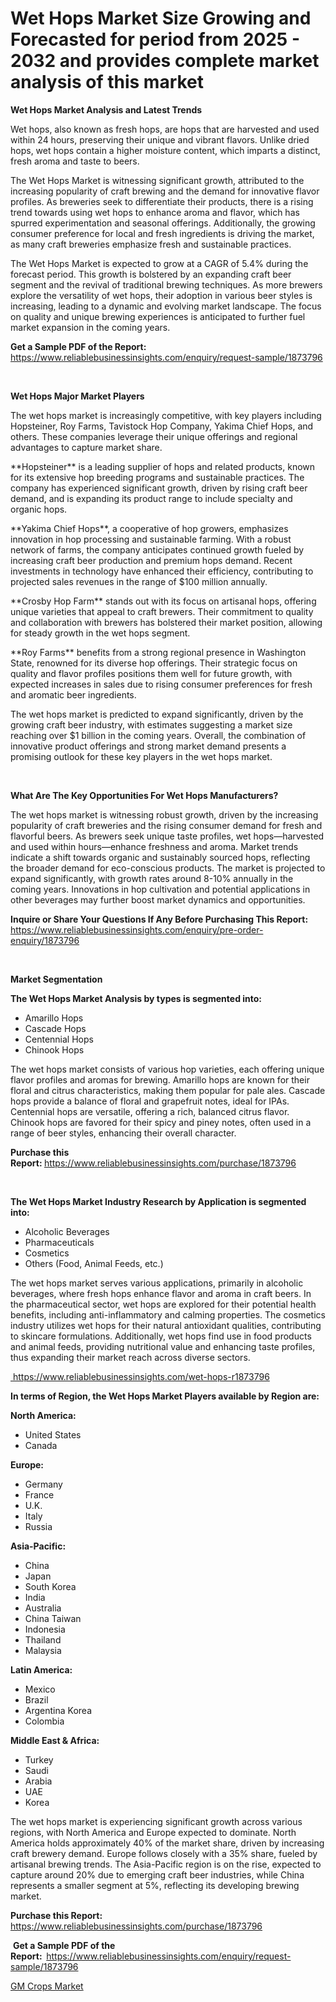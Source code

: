 <p><h1>Wet Hops Market Size Growing and Forecasted for period from 2025 - 2032 and provides complete market analysis of this market</h1></p><p><strong>Wet Hops Market Analysis and Latest Trends</strong></p>
<p><p>Wet hops, also known as fresh hops, are hops that are harvested and used within 24 hours, preserving their unique and vibrant flavors. Unlike dried hops, wet hops contain a higher moisture content, which imparts a distinct, fresh aroma and taste to beers. </p><p>The Wet Hops Market is witnessing significant growth, attributed to the increasing popularity of craft brewing and the demand for innovative flavor profiles. As breweries seek to differentiate their products, there is a rising trend towards using wet hops to enhance aroma and flavor, which has spurred experimentation and seasonal offerings. Additionally, the growing consumer preference for local and fresh ingredients is driving the market, as many craft breweries emphasize fresh and sustainable practices.</p><p>The Wet Hops Market is expected to grow at a CAGR of 5.4% during the forecast period. This growth is bolstered by an expanding craft beer segment and the revival of traditional brewing techniques. As more brewers explore the versatility of wet hops, their adoption in various beer styles is increasing, leading to a dynamic and evolving market landscape. The focus on quality and unique brewing experiences is anticipated to further fuel market expansion in the coming years.</p></p>
<p><strong>Get a Sample PDF of the Report:&nbsp;</strong> <a href="https://www.reliablebusinessinsights.com/enquiry/request-sample/1873796?utm_campaign=2534&utm_medium=2&utm_source=Github&utm_content=ia&utm_term=30032025&utm_id=wet-hops">https://www.reliablebusinessinsights.com/enquiry/request-sample/1873796</a></p>
<p>&nbsp;</p>
<p><strong>Wet Hops Major Market Players</strong></p>
<p><p>The wet hops market is increasingly competitive, with key players including Hopsteiner, Roy Farms, Tavistock Hop Company, Yakima Chief Hops, and others. These companies leverage their unique offerings and regional advantages to capture market share.</p><p>**Hopsteiner** is a leading supplier of hops and related products, known for its extensive hop breeding programs and sustainable practices. The company has experienced significant growth, driven by rising craft beer demand, and is expanding its product range to include specialty and organic hops.</p><p>**Yakima Chief Hops**, a cooperative of hop growers, emphasizes innovation in hop processing and sustainable farming. With a robust network of farms, the company anticipates continued growth fueled by increasing craft beer production and premium hops demand. Recent investments in technology have enhanced their efficiency, contributing to projected sales revenues in the range of $100 million annually.</p><p>**Crosby Hop Farm** stands out with its focus on artisanal hops, offering unique varieties that appeal to craft brewers. Their commitment to quality and collaboration with brewers has bolstered their market position, allowing for steady growth in the wet hops segment.</p><p>**Roy Farms** benefits from a strong regional presence in Washington State, renowned for its diverse hop offerings. Their strategic focus on quality and flavor profiles positions them well for future growth, with expected increases in sales due to rising consumer preferences for fresh and aromatic beer ingredients.</p><p>The wet hops market is predicted to expand significantly, driven by the growing craft beer industry, with estimates suggesting a market size reaching over $1 billion in the coming years. Overall, the combination of innovative product offerings and strong market demand presents a promising outlook for these key players in the wet hops market.</p></p>
<p>&nbsp;</p>
<p><strong>What Are The Key Opportunities For Wet Hops Manufacturers?</strong></p>
<p><p>The wet hops market is witnessing robust growth, driven by the increasing popularity of craft breweries and the rising consumer demand for fresh and flavorful beers. As brewers seek unique taste profiles, wet hops—harvested and used within hours—enhance freshness and aroma. Market trends indicate a shift towards organic and sustainably sourced hops, reflecting the broader demand for eco-conscious products. The market is projected to expand significantly, with growth rates around 8-10% annually in the coming years. Innovations in hop cultivation and potential applications in other beverages may further boost market dynamics and opportunities.</p></p>
<p><strong>Inquire or Share Your Questions If Any Before Purchasing This Report:</strong> <a href="https://www.reliablebusinessinsights.com/enquiry/pre-order-enquiry/1873796?utm_campaign=2534&utm_medium=2&utm_source=Github&utm_content=ia&utm_term=30032025&utm_id=wet-hops">https://www.reliablebusinessinsights.com/enquiry/pre-order-enquiry/1873796</a></p>
<p>&nbsp;</p>
<p><strong>Market Segmentation</strong></p>
<p><strong>The Wet Hops Market Analysis by types is segmented into:</strong></p>
<p><ul><li>Amarillo Hops</li><li>Cascade Hops</li><li>Centennial Hops</li><li>Chinook Hops</li></ul></p>
<p><p>The wet hops market consists of various hop varieties, each offering unique flavor profiles and aromas for brewing. Amarillo hops are known for their floral and citrus characteristics, making them popular for pale ales. Cascade hops provide a balance of floral and grapefruit notes, ideal for IPAs. Centennial hops are versatile, offering a rich, balanced citrus flavor. Chinook hops are favored for their spicy and piney notes, often used in a range of beer styles, enhancing their overall character.</p></p>
<p><strong>Purchase this Report:&nbsp;</strong><a href="https://www.reliablebusinessinsights.com/purchase/1873796?utm_campaign=2534&utm_medium=2&utm_source=Github&utm_content=ia&utm_term=30032025&utm_id=wet-hops">https://www.reliablebusinessinsights.com/purchase/1873796</a></p>
<p>&nbsp;</p>
<p><strong>The Wet Hops Market Industry Research by Application is segmented into:</strong></p>
<p><ul><li>Alcoholic Beverages</li><li>Pharmaceuticals</li><li>Cosmetics</li><li>Others (Food, Animal Feeds, etc.)</li></ul></p>
<p><p>The wet hops market serves various applications, primarily in alcoholic beverages, where fresh hops enhance flavor and aroma in craft beers. In the pharmaceutical sector, wet hops are explored for their potential health benefits, including anti-inflammatory and calming properties. The cosmetics industry utilizes wet hops for their natural antioxidant qualities, contributing to skincare formulations. Additionally, wet hops find use in food products and animal feeds, providing nutritional value and enhancing taste profiles, thus expanding their market reach across diverse sectors.</p></p>
<p><a href="https://www.reliablebusinessinsights.com/wet-hops-r1873796?utm_campaign=2534&utm_medium=2&utm_source=Github&utm_content=ia&utm_term=30032025&utm_id=wet-hops">&nbsp;https://www.reliablebusinessinsights.com/wet-hops-r1873796</a></p>
<p><strong>In terms of Region, the Wet Hops Market Players available by Region are:</strong></p>
<p>
    <p> <strong> North America: </strong>
        <ul>
            <li>United States</li>
            <li>Canada</li>
        </ul>
        </p> 
    <p> <strong> Europe: </strong>
        <ul>
            <li>Germany</li>
            <li>France</li>
            <li>U.K.</li>
            <li>Italy</li>
            <li>Russia</li>
        </ul>
        </p> 
    <p> <strong> Asia-Pacific: </strong>
        <ul>
            <li>China</li>
            <li>Japan</li>
            <li>South Korea</li>
            <li>India</li>
            <li>Australia</li>
            <li>China Taiwan</li>
            <li>Indonesia</li>
            <li>Thailand</li>
            <li>Malaysia</li>
        </ul>
        </p> 
    <p> <strong> Latin America: </strong>
        <ul>
            <li>Mexico</li>
            <li>Brazil</li>
            <li>Argentina Korea</li>
            <li>Colombia</li>
        </ul>
        </p> 
    <p> <strong> Middle East & Africa: </strong>
        <ul>
            <li>Turkey</li>
            <li>Saudi</li>
            <li>Arabia</li>
            <li>UAE</li>
            <li>Korea</li>
        </ul>
    </p>
    </p>
<p><p>The wet hops market is experiencing significant growth across various regions, with North America and Europe expected to dominate. North America holds approximately 40% of the market share, driven by increasing craft brewery demand. Europe follows closely with a 35% share, fueled by artisanal brewing trends. The Asia-Pacific region is on the rise, expected to capture around 20% due to emerging craft beer industries, while China represents a smaller segment at 5%, reflecting its developing brewing market.</p></p>
<p><strong>Purchase this Report: </strong><a href="https://www.reliablebusinessinsights.com/purchase/1873796?utm_campaign=2534&utm_medium=2&utm_source=Github&utm_content=ia&utm_term=30032025&utm_id=wet-hops">https://www.reliablebusinessinsights.com/purchase/1873796</a></p>
<p>&nbsp;<strong>Get a Sample PDF of the Report:&nbsp;&nbsp;</strong><a href="https://www.reliablebusinessinsights.com/enquiry/request-sample/1873796?utm_campaign=2534&utm_medium=2&utm_source=Github&utm_content=ia&utm_term=30032025&utm_id=wet-hops">https://www.reliablebusinessinsights.com/enquiry/request-sample/1873796</a></p>
<p><strong></strong></p>
<p><p><a href="https://github.com/bolalfredia7777/Market-Research-Report-List-1/blob/main/gm-crops-market.md?utm_campaign=2534&utm_medium=2&utm_source=Github&utm_content=ia&utm_term=30032025&utm_id=wet-hops">GM Crops Market</a></p></p>